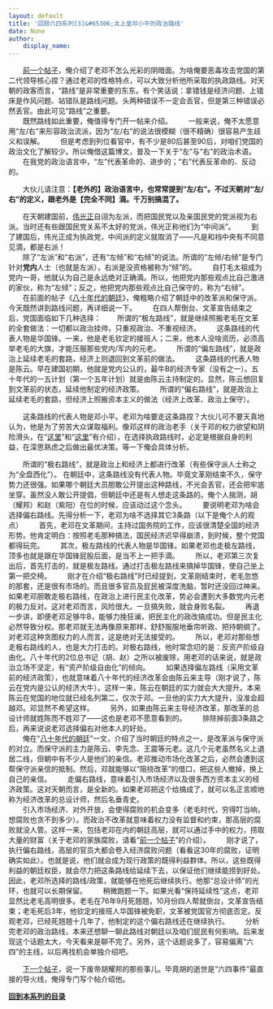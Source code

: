 ```yaml
---
layout: default
title: '回顾六四系列[3]&#65306;太上皇邓小平的政治路线'
date: None
author:
    display_name: 
---
```


　　[前一个帖子](https://program-think.blogspot.com/2011/06/june-fourth-incident-2.html)，俺介绍了老邓不怎么光彩的阴暗面。为啥俺要恶毒攻击党国的第二代领导核心捏？通过老邓的性格特点，可以大致分析他所采取的执政路线。对天朝的政客而言，“路线”是非常重要的东东。有个笑话说：拿错钱是经济问题、上错床是作风问题、站错队是路线问题。头两种错误不一定会丢官，但是第三种错误必然丢官。由此可见“路线”之重要。  
　　既然路线如此重要，俺值得专门开一帖来介绍。 　　一般来说，俺不太愿意用“左/右”来形容政治流派，因为“左/右”的说法很模糊（很不精确）很容易产生歧义和误解。 　　但是考虑到列位看官中，有不少是80后甚至90后，对咱们党国的政治文化了解较少。所以俺借这篇博文，普及一下关于“左”与“右”的政治术语。 　　在我党的政治语言中，“左”代表革命的、进步的；“右”代表反革命的、反动的。

　　大伙儿请注意：**【老外的】政治语言中，也常常提到“左/右”。不过天朝对“左/右”的定义，跟老外是【完全不同】滴。千万别搞混了。**

  
　　在天朝建国前，[伟光正](https://zh.wikipedia.org/wiki/%E5%AF%B9%E4%B8%AD%E5%9B%BD%E5%85%B1%E4%BA%A7%E5%85%9A%E7%9A%84%E8%B4%AC%E7%A7%B0)自诩为左派，而把国民党以及亲国民党的党派视为右派。当时还有些跟国民党关系不太好的党派，伟光正称他们为“中间派”。 　　到了建国后，伟光正成为执政党，中间派的定义就取消了——凡是和裆中央有不同意见滴，都是右派！  
　　除了“左派”和“右派”，还有“左倾”和“右倾”的说法。所谓的“左倾/右倾”是专门针对**党内**人士（也就是左派），右派是没资格被称为“倾”的。 　　自打毛太祖成为党内一哥，他就认为自己是永远绝对正确滴。所以，他把党内那些观点比自己激进的家伙，称为“左倾”；反之，他把党内那些观点比自己保守的，称为“右倾”。  
　　在前面的帖子《[八十年代的朝廷](https://program-think.blogspot.com/2011/06/june-fourth-incident-1.html)》，俺粗略介绍了朝廷中的改革派和保守派。今天既然讲到路线问题，再详细说一下。 　　在四人帮倒台、文革宣告结束之后，党国面临如下几种选择： 　　所谓的“极左路线”，就是继续照搬老毛在文革的全套做法：一切都以政治挂帅，只重视政治、不重视经济。 　　这条路线的代表人物是华国锋。一来，他是老毛钦定的接班人；二来，他本人没啥资历，必须高举老毛的大旗，才能压服那些党内/军内的元老。 　　所谓的“偏左路线”，就是政治上延续老毛的套路，经济上则退回到文革前的做法。 　　这条路线的代表人物是陈云。早在建国初期，他就是党内公认的，最牛B的经济专家（没有之一）。五十年代的一五计划（第一个五年计划）就是由陈云主持制定的。显然，陈云想回复到文革前的状态，延续他制定的经济政策。 　　所谓的“偏右路线”，就是政治上延续老毛的套路，但经济上照搬资本主义的做法（经济上改革、政治上保守）。

　　这条路线的代表人物是邓小平。老邓为啥要走这条路捏？大伙儿可不要天真地认为，他是为了劳苦大众谋取福利。像邓这样的政治老手（关于邓的权力欲望和阴险滑头，在“[这里](https://program-think.blogspot.com/2011/06/june-fourth-incident-2.html)”和“[这里](https://program-think.blogspot.com/2011/06/politician-integrity.html)”有介绍），在选择执政路线时，必定是根据自身的利益，在深思熟虑之后做出最优决策。等一下俺会具体分析。

　　所谓的“极右路线”，就是政治上和经济上都进行改革（有些保守派人士称之为“全盘西化”）。 在朝廷中，这条路线没有代表人物。毕竟文革刚结束不久，保守势力还很强。如果哪个朝廷大员胆敢公开提出这种路线，不光会丢官，还会把牢底坐穿。虽然没人敢公开提倡，但朝廷中还是有人想走这条路的。俺个人揣测，胡（耀邦）和赵（紫阳）在位的时候，应该动过这个念头。 　　要说明老邓为啥会选择偏右路线。先得分析一下，老邓为啥不选择其它3条路（以下是俺个人的观点） 　　首先，老邓在文革期间，主持过国务院的工作，应该很清楚全国的经济形势。他肯定明白：按照老毛那种搞法，国民经济迟早得崩溃，到时候，整个党国都得玩完。 　　其次，极左路线的代表人物是华国锋。如果老邓也走极左路线，顶多也就是跟在华国锋屁股后面，是当不上一把手滴。 　　所以，老邓第三次复出后，首先打击的，就是极左路线。通过打击极左路线来搞掉华国锋，使自己坐上第一把交椅。 　　刚才在介绍“极右路线”时已经提到，文革刚结束时，老毛忽悠的那套，还是很有市场的。而且很多官员及屁民被深度洗脑，暂时还没回过神来。如果老邓胆敢走极右路线，在政治上进行民主化改革，势必会遭到大多数党内元老的极力反对。这对老邓而言，风险很大。一旦搞失败，就会身败名裂。 　　再退一步讲，即便老邓足够牛B，能够力挽狂澜，把民主化的政改搞成功。但是民主化必然导致分权。那老邓就无法再像原来那样，舒舒服服地垂帘听政、把持朝纲了。对老邓这种贪图权力的人而言，这是绝对无法接受的。 　　所以，老邓对那些想走极右路线的人，也是大力打击的。对极右路线，他时常念叨的是：反资产阶级自由化。八十年代的2位总书记（胡、赵）之所以被废除，用老邓的话来说，就是政治立场不坚定，有“资产阶级自由化”的倾向。 　　如果选择偏左路线（采用文革前的经济政策），也就意味着八十年代的经济改革会由陈云来主导（刚才说了，陈云在党内是公认的经济大牛）。这样一来，陈云在朝廷的实力就会大大提升。本来陈云在党国的地位就已经名列第二，仅次于邓。一旦他的实力大大提升，没准会超越邓。邓显然不希望这样。 　　另外，如果由陈云来主导经济改革，那改革的总设计师就姓陈而不姓邓了——这也是老邓不愿意看到的。 　　排除掉前面3条路之后，再来说说老邓选择偏右对他本人的好处。  
　　俺在“[八十年代的朝廷](https://program-think.blogspot.com/2011/06/june-fourth-incident-1.html)”一文，介绍了当时朝廷的特点之一，是改革派与保守派的对立。而保守派的主力是陈云、李先念、王震等元老。这几个元老虽然名义上退居二线，但朝中有不少人是他们的亲信。老邓推动市场化改革之后，必然会遭到这帮保守派亲信的抵制。然后，邓就能够以“阻挠改革”的借口，把这些人撤掉，换上自己的亲信。 　　走偏右路线，意味着引入市场经济以及很多西方资本主义的经济政策。这对天朝而言，是全新的。如果老邓把这个给搞成了，就可以名正言顺地称为经济改革的总设计师，然后名垂青史。  
　　引入市场经济、对外开放，会使得腐败的机会变多（老毛时代，穷得叮当响，想腐败也贪不到多少）。而政治不改革就意味着权力没有监督和约束，那高层的腐败就没人管。这样一来，包括老邓在内的朝廷高层，就可以通过手中的权力，捞取大量的财富（关于老邓的家族腐败，请看“[前一个帖子](https://program-think.blogspot.com/2011/06/june-fourth-incident-2.html)”的介绍）。 　　刚才说了，执行偏右路线，高层的官员大都会卷入经济腐败问题（看看这30年的腐败，证明确实如此）。也就是说，他们就会成为现行政策的既得利益群体。所以，这些既得利益的朝廷权臣，就会尽力把这条路线给延续下去，以保证他们继续能捞到好处。因此，老邓所选择的路线/政策，就能够在他死后继续执行。他那“总设计师”的光环，也就可以长期保留。 　　稍微跑题一下。如果光看“保持延续性”这点，老邓显然比老毛高明很多。老毛在76年9月死翘翘，10月份四人帮就倒台，文革宣告结束；老毛死后3年，他钦定的接班人华国锋被免职，文革被党国官方彻底否定。反观老邓，已经死翘翘十几年了，他制定的这个偏右路线还在继续执行。 　　分析完老邓的政治路线，本来还想聊一聊此路线对朝廷以及咱们屁民有何影响。后来发现这个话题太大，今天看来是聊不完了。另外，这个话题说多了，容易偏离“六四”的主线，以后再找机会单独介绍吧。

　　[下一个帖子](https://program-think.blogspot.com/2011/07/june-fourth-incident-4.html)，说一下废帝胡耀邦的那些事儿。毕竟胡的逝世是“六四事件”最直接的导火线，俺得专门写个帖介绍他。

[**回到本系列的目录**](https://program-think.blogspot.com/2011/06/june-fourth-incident-0.html#index)

